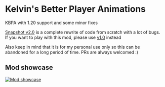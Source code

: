 # Kelvin's Better Player Animations

KBPA with 1.20 support and some minor fixes

[Snapshot v2.0](https://github.com/mrzenc/kelvins-better-anims/releases/tag/v2.0-snapshot) is a complete rewrite of code from scratch with a lot of bugs. If you want to play with this mod, please use [v1.0](https://github.com/mrzenc/kelvins-better-anims/releases/tag/v1.0-snapshot) instead

Also keep in mind that it is for my personal use only so this can be abandoned for a long period of time. PRs are always welcomed :)

## Mod showcase
[![Mod showcase](https://img.youtube.com/vi/tJwqF3JJxsY/maxresdefault.jpg)](https://youtu.be/tJwqF3JJxsY)
